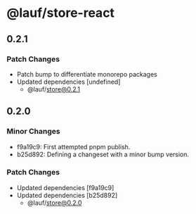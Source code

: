 # @lauf/store-react

## 0.2.1

### Patch Changes

- Patch bump to differentiate monorepo packages
- Updated dependencies [undefined]
  - @lauf/store@0.2.1

## 0.2.0

### Minor Changes

- f9a19c9: First attempted pnpm publish.
- b25d892: Defining a changeset with a minor bump version.

### Patch Changes

- Updated dependencies [f9a19c9]
- Updated dependencies [b25d892]
  - @lauf/store@0.2.0

